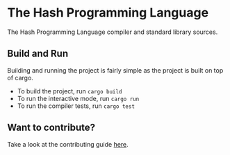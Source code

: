 # The Hash Programming Language

The Hash Programming Language compiler and standard library sources.


## Build and Run

Building and running the project is fairly simple as the project is built on top of cargo.

- To build the project, run `cargo build`
- To run the interactive mode, run `cargo run`
- To run the compiler tests, run `cargo test`

## Want to contribute?

Take a look at the contributing guide [here](./CONTRIBUTING.md).
